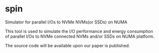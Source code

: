 # spin
Simulator for parallel I/Os to NVMe NVMs(or SSDs) on NUMA

This tool is used to simulate the I/O performance and energy consumption of parallel I/Os to NVMe connected NVMs and/or SSDs on NUMA platform.

The source code will be available upon our paper is published.
